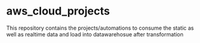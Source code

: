 # aws_cloud_projects
This repository contains the projects/automations to consume the static as well as realtime data and load into datawarehosue after transformation
